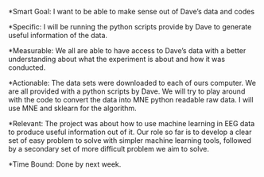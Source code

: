 *Smart Goal: I want to be able to make sense out of Dave’s data and codes

*Specific: I will be running the python scripts provide by Dave to generate useful information of the data.

*Measurable: We all are able to have access to Dave’s data with a better understanding about 
what the experiment is about and how it was conducted.

*Actionable: The data sets were downloaded to each of ours computer. We are all provided with a python scripts by Dave. We will try to play around with the code to convert the data into MNE python readable raw data. I will use MNE and sklearn for the algorithm.

*Relevant: The project was about how to use machine learning in EEG data to produce useful information out of it. Our role so far is to develop a clear set of easy problem to solve with simpler machine learning tools, followed by a secondary set of more difficult problem we aim to solve.

*Time Bound: Done by next week.
